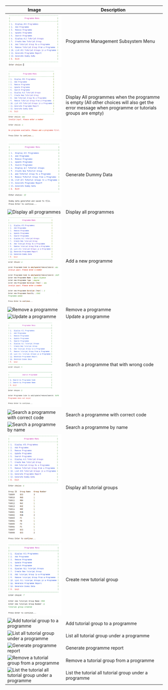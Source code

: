 | Image | Description |
|-------|-------------|
| ![Programme Management Subsystem Menu](img/Image01.png) | Programme Management Subsystem Menu |
| ![Display All programmes when the programme is empty](img/Image02.png) | Display All programmes when the programme is empty (All other choices will also get the error message when programme or tutorials groups are empty) |
| ![Generate Dummy Data](img/Image03.png) | Generate Dummy Data |
| ![Display all programmes](img/Image04.png) | Display all programmes |
| ![Add a new programme](img/Image05.png) | Add a new programme |
| ![Remove a programme](img/Image06.png) | Remove a programme |
| ![Update a programme](img/Image07.png) | Update a programme |
| ![Search a programme that with wrong code](img/Image08.png) | Search a programme that with wrong code |
| ![Search a programme with correct code](img/Image09.png) | Search a programme with correct code |
| ![Search a programme by name](img/Image10.png) | Search a programme by name |
| ![Display all tutorial groups](img/Image11.png) | Display all tutorial groups |
| ![Create new tutorial group](img/Image12.png) | Create new tutorial group |
| ![Add tutorial group to a programme](img/Image13.png) | Add tutorial group to a programme |
| ![List all tutorial group under a programme](img/Image14.png) | List all tutorial group under a programme |
| ![Generate programme report](img/Image15.png) | Generate programme report |
| ![Remove a tutorial group from a programme](img/Image16.png) | Remove a tutorial group from a programme |
| ![List the tutorial all tutorial group under a programme](img/Image17.png) | List the tutorial all tutorial group under a programme |